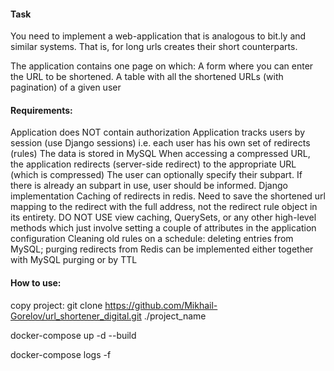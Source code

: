 #### Task

  You need to implement a web-application that is analogous to bit.ly and similar systems.
  That is, for long urls creates their short counterparts.

  The application contains one page on which:
  A form where you can enter the URL to be shortened.
  A table with all the shortened URLs (with pagination) of a given user

#### Requirements:

  Application does NOT contain authorization
  Application tracks users by session (use Django sessions) i.e. each user has his own set of redirects (rules)
  The data is stored in MySQL
  When accessing a compressed URL, the application redirects (server-side redirect) to the appropriate URL (which is compressed)
  The user can optionally specify their subpart. If there is already an subpart in use, user should be informed.
  Django implementation
  Caching of redirects in redis. Need to save the shortened url mapping to the redirect with the full address, not the redirect rule object in its entirety. DO NOT USE view caching, QuerySets, or any other high-level methods which just involve setting a couple of attributes in the application configuration
  Cleaning old rules on a schedule:
  deleting entries from MySQL; 
  purging redirects from Redis can be implemented either together with MySQL purging or by TTL

#### How to use:

  copy project: git clone https://github.com/Mikhail-Gorelov/url_shortener_digital.git ./project_name
  
  docker-compose up -d --build
  
  docker-compose logs -f


